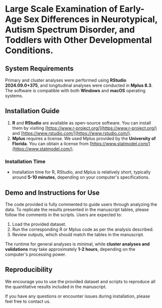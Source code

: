 # Large Scale Examination of Early-Age Sex Differences in Neurotypical, Autism Spectrum Disorder, and Toddlers with Other Developmental Conditions.

## System Requirements
Primary and cluster analyses were performed using **RStudio 2024.09.0+375**, and longitudinal analyses were conducted in **Mplus 8.3**. The software is compatible with both **Windows** and **macOS** operating systems.

## Installation Guide
1. **R** and **RStudio** are available as open-source software. You can install them by visiting [https://www.r-project.org/](https://www.r-project.org/) and [https://www.rstudio.com/](https://www.rstudio.com/).
2. **Mplus** requires a license. We used Mplus provided by the **University of Florida**. You can obtain a license from [https://www.statmodel.com/](https://www.statmodel.com/).

### Installation Time
- Installation time for R, RStudio, and Mplus is relatively short, typically around **5-10 minutes**, depending on your computer's specifications.

## Demo and Instructions for Use
The code provided is fully commented to guide users through analyzing the data. To replicate the results presented in the manuscript tables, please follow the comments in the scripts. Users are expected to:

1. Load the provided dataset.
2. Run the corresponding R or Mplus code as per the analysis described.
3. Review outputs, which should match the tables in the manuscript.

The runtime for general analyses is minimal, while **cluster analyses and validations** may take approximately **1-2 hours**, depending on the computer's processing power.

## Reproducibility
We encourage you to use the provided dataset and scripts to reproduce all the quantitative results included in the manuscript.

If you have any questions or encounter issues during installation, please feel free to contact us.


